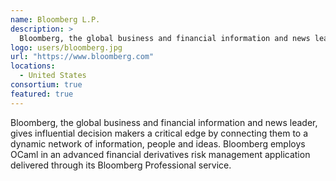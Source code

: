 ```yaml
---
name: Bloomberg L.P.
description: > 
  Bloomberg, the global business and financial information and news leader, gives influential decision makers a critical edge by connecting them to a dynamic network of information, people and ideas
logo: users/bloomberg.jpg
url: "https://www.bloomberg.com"
locations: 
  - United States
consortium: true
featured: true
---
```


Bloomberg, the global business and financial information and news leader, gives influential decision makers a critical edge by connecting them to a dynamic network of information, people and ideas. Bloomberg employs OCaml in an advanced financial derivatives risk management application delivered through its Bloomberg Professional service.